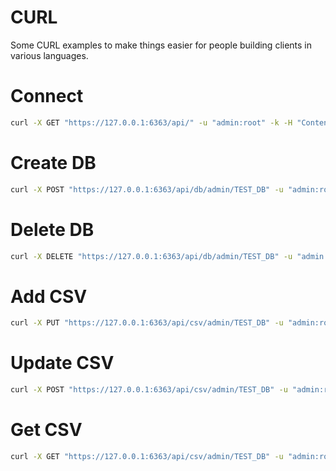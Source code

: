 # CURL

Some CURL examples to make things easier for people building clients in various languages.

# Connect

```bash
curl -X GET "https://127.0.0.1:6363/api/" -u "admin:root" -k -H "Content-Type: application/json"
```

# Create DB

```bash
curl -X POST "https://127.0.0.1:6363/api/db/admin/TEST_DB" -u "admin:root" -d '{ "comment" : "yo", "label" : "TEST_DB" }' -k -H "Content-Type: application/json"
```

# Delete DB

```bash
curl -X DELETE "https://127.0.0.1:6363/api/db/admin/TEST_DB" -u "admin:root" -k
```

# Add CSV

```bash
curl -X PUT "https://127.0.0.1:6363/api/csv/admin/TEST_DB" -u "admin:root" -k -F "csv=@test/0CE.csv" -F 'payload={"commit_info" : {"author" : "Author", "message" : "Message"}}'
```

# Update CSV

```bash
curl -X POST "https://127.0.0.1:6363/api/csv/admin/TEST_DB" -u "admin:root" -k -F "csv=@test/0CE.csv" -F 'payload={"commit_info" : {"author" : "Author", "message" : "Message"}}'
```

# Get CSV

```bash
curl -X GET "https://127.0.0.1:6363/api/csv/admin/TEST_DB" -u "admin:root" -k -H "Content-Type: application/json"
```
